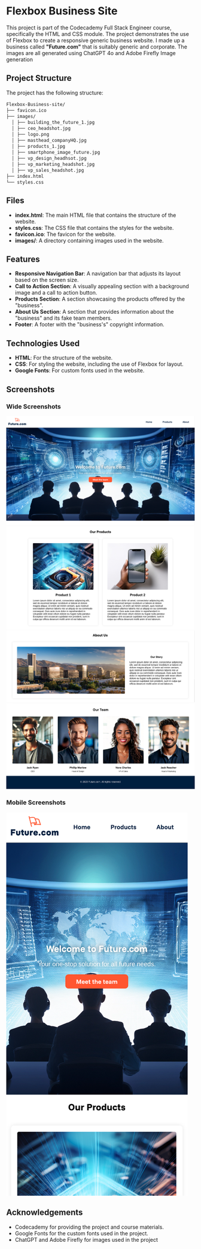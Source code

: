 # Flexbox Business Site

This project is part of the Codecademy Full Stack Engineer course, specifically the HTML and CSS module. The project demonstrates the use of Flexbox to create a responsive generic business website. I made up a business called **"Future.com"** that is suitably generic and corporate. The images are all generated using ChatGPT 4o and Adobe Firefly Image generation

## Project Structure

The project has the following structure:

    Flexbox-Business-site/ 
    ├── favicon.ico 
    ├── images/ 
      │ ├── building_the_future_1.jpg 
      │ ├── ceo_headshot.jpg 
      │ ├── logo.png 
      │ ├── masthead_companyHQ.jpg 
      │ ├── products_1.jpg 
      │ ├── smartphone_image_future.jpg 
      │ ├── vp_design_headhsot.jpg 
      │ ├── vp_marketing_headshot.jpg 
      │ ├── vp_sales_headshot.jpg
    ├── index.html 
    └── styles.css

## Files

- **index.html**: The main HTML file that contains the structure of the website.
- **styles.css**: The CSS file that contains the styles for the website.
- **favicon.ico**: The favicon for the website.
- **images/**: A directory containing images used in the website.

## Features

- **Responsive Navigation Bar**: A navigation bar that adjusts its layout based on the screen size.
- **Call to Action Section**: A visually appealing section with a background image and a call to action button.
- **Products Section**: A section showcasing the products offered by the "business".
- **About Us Section**: A section that provides information about the "business" and its fake team members.
- **Footer**: A footer with the "business's" copyright information.

## Technologies Used

- **HTML**: For the structure of the website.
- **CSS**: For styling the website, including the use of Flexbox for layout.
- **Google Fonts**: For custom fonts used in the website.

## Screenshots

### Wide Screenshots

![Screenshot of the Nav Bar and Call to Action section](./images/Screenshots/Wide_CallToAction_Screenshot.png)
![Screenshot of the Products section](./images/Screenshots/Wide_Products_Screenshot.png)
![Screenshot of the About Us header & Our Story section](./images/Screenshots/Wide_About_Screenshot.png)
![Screenshot of the Teams section and & Footer](./images/Screenshots/Wide_Team_Screenshot.png)

### Mobile Screenshots

![Screenshot of the Call to Action section](./images/Screenshots/Narrow_CallToAction_Screenshot.png)


## Acknowledgements

- Codecademy for providing the project and course materials.
- Google Fonts for the custom fonts used in the project.
- ChatGPT and Adobe Firefly for images used in the project
